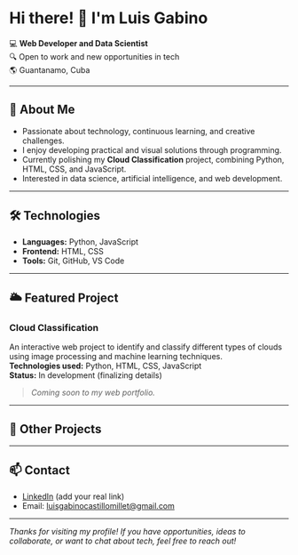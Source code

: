 # Hi there! 👋 I'm Luis Gabino

💻 **Web Developer and Data Scientist**  
🔍 Open to work and new opportunities in tech  
🌎 Guantanamo, Cuba

---

## 🚀 About Me

- Passionate about technology, continuous learning, and creative challenges.
- I enjoy developing practical and visual solutions through programming.
- Currently polishing my **Cloud Classification** project, combining Python, HTML, CSS, and JavaScript.
- Interested in data science, artificial intelligence, and web development.

---

## 🛠️ Technologies

- **Languages:** Python, JavaScript
- **Frontend:** HTML, CSS
- **Tools:** Git, GitHub, VS Code

---

## 🌥️ Featured Project

### Cloud Classification

An interactive web project to identify and classify different types of clouds using image processing and machine learning techniques.  
**Technologies used:** Python, HTML, CSS, JavaScript  
**Status:** In development (finalizing details)

> _Coming soon to my web portfolio._

---

## 📂 Other Projects


---

## 📫 Contact

- [LinkedIn](https://www.linkedin.com/) (add your real link)
- Email: luisgabinocastillomillet@gmail.com

---

_Thanks for visiting my profile! If you have opportunities, ideas to collaborate, or want to chat about tech, feel free to reach out!_
